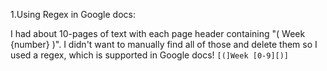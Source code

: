1.Using Regex in Google docs:

I had about 10-pages of text with each page header containing "( Week {number} )". I didn't want to manually find all of those and delete them so I used a regex, which is supported in Google docs!
```[(]Week [0-9][)]```

